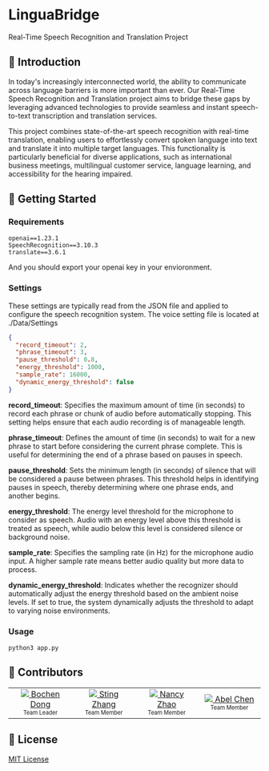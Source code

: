 # LinguaBridge
Real-Time Speech Recognition and Translation Project

## 👋 Introduction

In today's increasingly interconnected world, the ability to communicate across language barriers is more important than ever. Our Real-Time Speech Recognition and Translation project aims to bridge these gaps by leveraging advanced technologies to provide seamless and instant speech-to-text transcription and translation services.

This project combines state-of-the-art speech recognition with real-time translation, enabling users to effortlessly convert spoken language into text and translate it into multiple target languages. This functionality is particularly beneficial for diverse applications, such as international business meetings, multilingual customer service, language learning, and accessibility for the hearing impaired.


## 🚀 Getting Started
### Requirements

```
openai==1.23.1
SpeechRecognition==3.10.3
translate==3.6.1
```

And you should export your openai key in your envioronment.

### Settings
These settings are typically read from the JSON file and applied to configure the speech recognition system. The voice setting file is located at ./Data/Settings

```json
{
  "record_timeout": 2,
  "phrase_timeout": 3,
  "pause_threshold": 0.8,
  "energy_threshold": 1000,
  "sample_rate": 16000,
  "dynamic_energy_threshold": false
}
```

**record_timeout**: Specifies the maximum amount of time (in seconds) to record each phrase or chunk of audio before automatically stopping. This setting helps ensure that each audio recording is of manageable length.

**phrase_timeout**: Defines the amount of time (in seconds) to wait for a new phrase to start before considering the current phrase complete. This is useful for determining the end of a phrase based on pauses in speech.

**pause_threshold**: Sets the minimum length (in seconds) of silence that will be considered a pause between phrases. This threshold helps in identifying pauses in speech, thereby determining where one phrase ends, and another begins.

**energy_threshold**: The energy level threshold for the microphone to consider as speech. Audio with an energy level above this threshold is treated as speech, while audio below this level is considered silence or background noise.

**sample_rate**: Specifies the sampling rate (in Hz) for the microphone audio input. A higher sample rate means better audio quality but more data to process.

**dynamic_energy_threshold**: Indicates whether the recognizer should automatically adjust the energy threshold based on the ambient noise levels. If set to true, the system dynamically adjusts the threshold to adapt to varying noise environments.

### Usage

```
python3 app.py
```


## 👨 Contributors

<table>
  <tbody>
        <td align="center" valign="middle" width="128">
         <a href="https://github.com/bochendong">
          <img src="https://github.com/bochendong.png?size=128" />
          Bochen Dong
        </a>
        <br>
        <sub><sup>Team Leader</sup></sub>
      </td>
      <td align="center" valign="middle" width="128">
        <a href="https://github.com/VGLALALA">
          <img src="https://github.com/VGLALALA.png?size=128" />
          Sting Zhang
        </a>
        <br>
        <sub><sup>Team Member</sup></sub>
      </td>
      <td align="center" valign="middle" width="128">
         <a href="https://github.com/nancyzhao1">
          <img src="https://github.com/nancyzhao1.png?size=128" />
          Nancy Zhao
        </a>
        <br>
        <sub><sup>Team Member</sup></sub>
      </td>
      <td align="center" valign="middle" width="128">
         <a href="https://github.com/Tabel0112">
          <img src="https://github.com/Tabel0112.png?size=128" />
          Abel Chen
        </a>
        <br>
        <sub><sup>Team Member</sup></sub>
      </td>

     
  </tbody>
</table>


## 📝 License

[MIT License](https://github.com/leon-ai/leon/blob/develop/LICENSE.md)